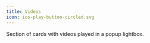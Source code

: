 ```yaml
---
title: Videos
icon: ios-play-button-circled.svg
---
```


Section of cards with videos played in a popup lightbox.